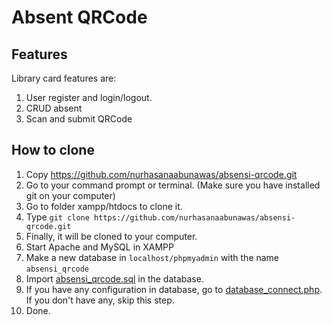 # Absent QRCode

## Features
Library card features are: 
1. User register and login/logout.
2. CRUD absent
3. Scan and submit QRCode

## How to clone
1. Copy https://github.com/nurhasanaabunawas/absensi-qrcode.git
2. Go to your command prompt or terminal. (Make sure you have installed git on your computer)
3. Go to folder xampp/htdocs to clone it.
4. Type ```git clone https://github.com/nurhasanaabunawas/absensi-qrcode.git```
5. Finally, it will be cloned to your computer.
6. Start Apache and MySQL in XAMPP
7. Make a new database in `localhost/phpmyadmin` with the name `absensi_qrcode`
8. Import [absensi_qrcode.sql](absensi_qrcode.sql) in the database.
9. If you have any configuration in database, go to [database_connect.php](database_connect.php). If you don't have any, skip this step.
10. Done.